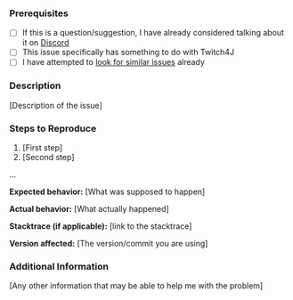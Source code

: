 ### Prerequisites
* [ ] If this is a question/suggestion, I have already considered talking about it on [Discord](https://discord.gg/FQ5vgW3)
* [ ] This issue specifically has something to do with Twitch4J
* [ ] I have attempted to [look for similar issues](https://github.com/PhilippHeuer/twitch4j/issues) already

### Description
[Description of the issue]

### Steps to Reproduce
1. [First step]
2. [Second step]

...

**Expected behavior:** [What was supposed to happen]

**Actual behavior:** [What actually happened]

**Stacktrace (if applicable):** [link to the stacktrace]

**Version affected:** [The version/commit you are using]

### Additional Information
[Any other information that may be able to help me with the problem]